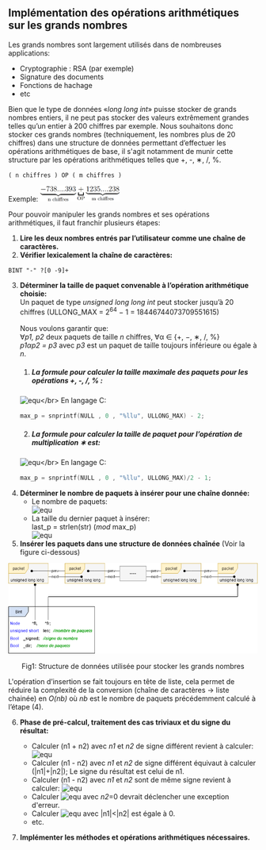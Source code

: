 ## Implémentation des opérations arithmétiques sur les grands nombres

Les grands nombres sont largement utilisés dans de nombreuses applications:
- Cryptographie : RSA (par exemple)
- Signature des documents
- Fonctions de hachage
- etc

Bien que le type de données «*long long int*» puisse stocker de grands nombres entiers, il ne peut
pas stocker des valeurs extrêmement grandes telles qu’un entier à 200 chiffres par exemple.
Nous souhaitons donc stocker ces grands nombres (techniquement, les nombres plus de 20 chiffres)
dans une structure de données permettant d’effectuer les opérations arithmétiques de base, il
s'agit notamment de munir cette structure par les opérations arithmétiques telles que +, -, ∗, /, %.
```
( n chiffres ) OP ( m chiffres )
```
Exemple: <img src="img/i1.png" alt="738....393+1235....238" height="32px" />

Pour pouvoir manipuler les grands nombres et ses opérations arithmétiques, il faut franchir plusieurs étapes:
1. ****Lire les deux nombres entrés par l’utilisateur comme une chaîne de caractères.****
2. ****Vérifier lexicalement la chaîne de caractères:****
```
BINT "-" ?[0 -9]+
```
3. ****Déterminer la taille de paquet convenable à l’opération arithmétique choisie:****</br>
Un paquet de type *unsigned long long int* peut stocker jusqu’à 20 chiffres
(ULLONG_MAX = 2<sup>64</sup> − 1 = 18446744073709551615)</br></br>
Nous voulons garantir que:</br>
∀*p1, p2* deux paquets de taille *n* chiffres, ∀α ∈ {+, −, ∗, /, %}</br>
*p1αp2 = p3* avec *p3* est un paquet de taille toujours inférieure ou égale à *n*.</br>
   1. ##### La formule pour calculer la taille maximale des paquets pour les opérations +, -, /, % :</br>
   ![equ](https://render.githubusercontent.com/render/math?math=\text{max\_p}%20=%20\text{nombre\_chiffres(ULLONG\_MAX)}-2)</br>
   En langage C: 
   ```c
   max_p = snprintf(NULL , 0 , "%llu", ULLONG_MAX) - 2;
   ```
   2. ##### La formule pour calculer la taille de paquet pour l’opération de multiplication ∗ est:</br>
   ![equ](https://render.githubusercontent.com/render/math?math=\text{max\_p}%20=%20\frac{\text{nombre\_chiffres(ULLONG\_MAX)}}{2}-1)</br>
   En langage C:
   ```c
   max_p = snprintf(NULL , 0 , "%llu", ULLONG_MAX)/2 - 1;
   ```
4. ****Déterminer le nombre de paquets à insérer pour une chaîne donnée:****
   - Le nombre de paquets:</br>![equ](https://render.githubusercontent.com/render/math?math=$nb%20=%20\frac{\text{strlen(str)}}{\text{max\_p}}$)
   - La taille du dernier paquet à insérer:</br>last_p = strlen(str) (*mod* max_p)</br>
   ![equ](https://render.githubusercontent.com/render/math?math=Avec%3A%5Cbegin%7Bcases%7D%0A%5Ctextit%7Bstrlen()%3A%7D%5Ctext%7Best%20une%20fonction%20qui%20permet%20de%20calculer%20la%20longueur%20d'une%20cha%C3%AEne%20de%20caract%C3%A8res%7D%5C%5C%0A%20%20%5Ctextit%7Bstr%3A%7D%5Ctext%7Best%20la%20cha%C3%AEne%20entr%C3%A9%20par%20l'utilisateur%7D%5C%5C%0A%5Ctextit%7Bmax%5C_p%3A%7D%5Ctext%7Best%20la%20taille%20de%20paquet%20calcul%C3%A9e%20pr%C3%A9c%C3%A9demment%20%C3%A0%20l'%C3%A9tape%20(3)%7D%5C%5C%0A%5Cend%7Bcases%7D)
5. ****Insérer les paquets dans une structure de données chaînée**** (Voir la figure ci-dessous)
<p align="center">
  <img src="img/i2.png" alt="Bint"  width="520px">
  <p align="center">Fig1: Structure de données utilisée pour stocker les grands nombres</p>
</p>

L'opération d’insertion se fait toujours en tête de liste, cela permet de réduire la complexité de la conversion (chaîne de caractères → liste chainée)
en *O(nb)* où *nb* est le nombre de paquets précédemment calculé à l’étape (4).

6. ****Phase de pré-calcul, traitement des cas triviaux et du signe du résultat:****
   - Calculer \(n1 + n2\) avec *n1* et *n2* de signe différent revient à calculer:</br>
   ![equ](https://render.githubusercontent.com/render/math?math=%5Cbegin%7Bcases%7D%0A%5Cleft%7Cn1%5Cright%7C-%5Cleft%7Cn2%5Cright%7C%5C%3B%5Ctext%7Bsi%7D%5C%3B%5Cleft%7Cn1%5Cright%7C%3E%5Cleft%7Cn2%5Cright%7C%20%5Ctext%7B%3B%20Le%20signe%20du%20r%C3%A9sultat%20est%20celui%20de%20n1%7D%5C%5C%0A%5Cleft%7Cn2%5Cright%7C-%5Cleft%7Cn1%5Cright%7C%5C%3B%5Ctext%7Bsi%7D%5C%3B%5Cleft%7Cn1%5Cright%7C%3C%5Cleft%7Cn2%5Cright%7C%20%5Ctext%7B%3B%20Le%20signe%20du%20r%C3%A9sultat%20est%20celui%20de%20n2%7D%5C%5C%0A0%5C%3B%5Ctext%7B%20sinon.%7D%0A%5Cend%7Bcases%7D)
   - Calculer \(n1 - n2\) avec *n1* et *n2* de signe différent équivaut à calculer \(|n1|+|n2|\); Le signe du résultat est celui de n1.
   - Calculer \(n1 - n2\) avec *n1* et *n2* sont de même signe revient à calculer:
   ![equ](https://render.githubusercontent.com/render/math?math=%5Cbegin%7Bcases%7D%0A%5Cleft%7Cn1%5Cright%7C-%5Cleft%7Cn2%5Cright%7C%5C%3B%5Ctext%7Bsi%7D%5C%3B%5Cleft%7Cn1%5Cright%7C%3E%5Cleft%7Cn2%5Cright%7C%20%5Ctext%7B%3B%20Le%20signe%20du%20r%C3%A9sultat%20est%20celui%20de%20n1%7D%5C%5C%0A%5Cleft%7Cn2%5Cright%7C-%5Cleft%7Cn1%5Cright%7C%5C%3B%5Ctext%7Bsi%7D%5C%3B%5Cleft%7Cn1%5Cright%7C%3C%5Cleft%7Cn2%5Cright%7C%20%5Ctext%7B%3B%20Le%20signe%20du%20r%C3%A9sultat%20est%20celui%20de%20n2%7D%5C%5C%0A0%5C%3B%5Ctext%7B%20sinon.%7D%0A%5Cend%7Bcases%7D%0A)
   - Calculer ![equ](https://render.githubusercontent.com/render/math?math=\frac{n1}{n2}) avec *n2*=0 devrait déclencher une exception d'erreur.
   - Calculer ![equ](https://render.githubusercontent.com/render/math?math=\frac{n1}{n2}) avec |n1|<|n2| est égale à 0.
   - etc.

7. ****Implémenter les méthodes et opérations arithmétiques nécessaires.****

